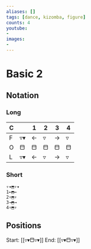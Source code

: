 ```yaml
---
aliases: [] 
tags: [dance, kizomba, figure]
counts: 4
youtube:
- 
images:
-
---
```


# Basic 2
## Notation
### Long

| C   |     | 1   | 2   | 3   | 4   |
| --- | --- | --- | --- | --- | --- |
| F   | ▿▾  | ←   | ▿   | →   | ▿   |
| O   | ⬒   | ⬒   | ⬒   | ⬒   | ⬒   |
| L  | ▿▾  | ←   | ▿   | →   | ▿   |

### Short
```
▿▾⬒▿▾
1←⬒←
2▿⬒▿
3→⬒→
4▿⬒▿
```

## Positions
Start: [[▿▾⬒▿▾]]
End: [[▿▾⬒▿▾]]